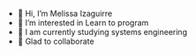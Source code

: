 - 👋 Hi, I’m Melissa Izaguirre
- 👀 I’m interested in Learn to program
- 🌱 I am currently studying systems engineering
- 💞️ Glad to collaborate

<!---
melizaguirre/melizaguirre is a ✨ special ✨ repository because its `README.md` (this file) appears on your GitHub profile.
You can click the Preview link to take a look at your changes.
--->
